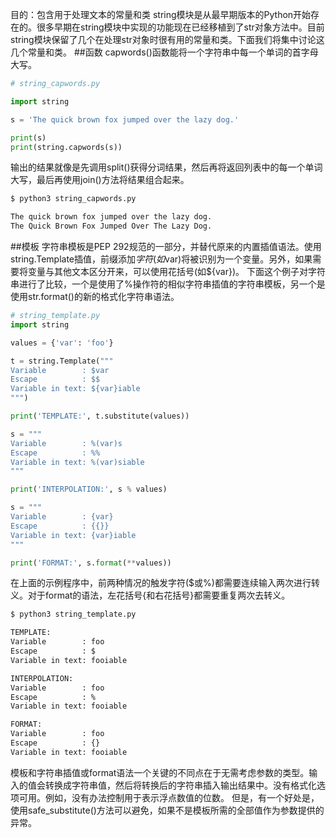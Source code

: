 目的：包含用于处理文本的常量和类
string模块是从最早期版本的Python开始存在的。很多早期在string模块中实现的功能现在已经移植到了str对象方法中。目前string模块保留了几个在处理str对象时很有用的常量和类。下面我们将集中讨论这几个常量和类。
##函数
capwords()函数能将一个字符串中每一个单词的首字母大写。
```python
# string_capwords.py

import string

s = 'The quick brown fox jumped over the lazy dog.'

print(s)
print(string.capwords(s))
```
输出的结果就像是先调用split()获得分词结果，然后再将返回列表中的每一个单词大写，最后再使用join()方法将结果组合起来。
```bash
$ python3 string_capwords.py

The quick brown fox jumped over the lazy dog.
The Quick Brown Fox Jumped Over The Lazy Dog.
```
##模板
字符串模板是PEP 292规范的一部分，并替代原来的内置插值语法。使用string.Template插值，前缀添加$字符(如$var)将被识别为一个变量。另外，如果需要将变量与其他文本区分开来，可以使用花括号(如${var})。
下面这个例子对字符串进行了比较，一个是使用了%操作符的相似字符串插值的字符串模板，另一个是使用str.format()的新的格式化字符串语法。
```python
# string_template.py
import string

values = {'var': 'foo'}

t = string.Template("""
Variable        : $var
Escape          : $$
Variable in text: ${var}iable
""")

print('TEMPLATE:', t.substitute(values))

s = """
Variable        : %(var)s
Escape          : %%
Variable in text: %(var)siable
"""

print('INTERPOLATION:', s % values)

s = """
Variable        : {var}
Escape          : {{}}
Variable in text: {var}iable
"""

print('FORMAT:', s.format(**values))
```

在上面的示例程序中，前两种情况的触发字符($或%)都需要连续输入两次进行转义。对于format的语法，左花括号{和右花括号}都需要重复两次去转义。
```bash
$ python3 string_template.py

TEMPLATE:
Variable        : foo
Escape          : $
Variable in text: fooiable

INTERPOLATION:
Variable        : foo
Escape          : %
Variable in text: fooiable

FORMAT:
Variable        : foo
Escape          : {}
Variable in text: fooiable
```
模板和字符串插值或format语法一个关键的不同点在于无需考虑参数的类型。输入的值会转换成字符串值，然后将转换后的字符串插入输出结果中。没有格式化选项可用。例如，没有办法控制用于表示浮点数值的位数。
但是，有一个好处是，使用safe_substitute()方法可以避免，如果不是模板所需的全部值作为参数提供的异常。




































































































































